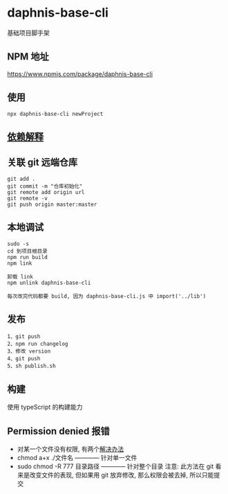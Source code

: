 # daphnis-base-cli
基础项目脚手架

## NPM 地址
https://www.npmjs.com/package/daphnis-base-cli

## 使用
```
npx daphnis-base-cli newProject
```

## [依赖解释](./Docs/DEPENDENCIES.md)

## 关联 git 远端仓库
```
git add .
git commit -m "仓库初始化"
git remote add origin url
git remote -v
git push origin master:master
```
## 本地调试
```
sudo -s
cd 到项目根目录
npm run build
npm link

卸载 link
npm unlink daphnis-base-cli

每次改完代码都要 build, 因为 daphnis-base-cli.js 中 import('../lib')
```
## 发布
```
1、git push
2、npm run changelog
3、修改 version
4、git push
5、sh publish.sh
```
## 构建
使用 typeScript 的构建能力

## Permission denied 报错
  - 对某一个文件没有权限, 有两个[解决办法](https://zhuanlan.zhihu.com/p/95148639)
  - chmod a+x ./文件名  ———— 针对单一文件
  - sudo chmod -R 777 目录路径  ———— 针对整个目录
注意: 此方法在 git 看来是改变文件的表现, 但如果用 git 放弃修改, 那么权限会被去掉, 所以只能提交
